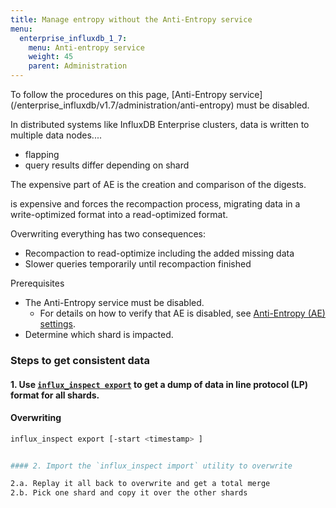 ```yaml
---
title: Manage entropy without the Anti-Entropy service
menu:
  enterprise_influxdb_1_7:
    menu: Anti-entropy service
    weight: 45
    parent: Administration
---
```


<dt>
To follow the procedures on this page, [Anti-Entropy service](/enterprise_influxdb/v1.7/administration/anti-entropy) must be disabled. 
</dt>

In distributed systems like InfluxDB Enterprise clusters, data is written to multiple data nodes....

- flapping
- query results differ depending on shard

The expensive part of AE is the creation and comparison of the digests.

 is expensive and forces the recompaction process, migrating data in a write-optimized format into a read-optimized format.

Overwriting everything has two consequences:

- Recompaction to read-optimize including the added missing data
- Slower queries temporarily until recompaction finished

Prerequisites

- The Anti-Entropy service must be disabled. 
  - For details on how to verify that AE is disabled, see [Anti-Entropy (AE) settings](/enterprise_influxdb/v1.7/administration/config-data-nodes/#anti-entropy-ae-settings).
- Determine which shard is impacted.

### Steps to get consistent data

#### 1. Use [`influx_inspect export`](/influxdb/v1.7/tools/influx_inspect/#export) to get a dump of data in line protocol (LP) format for all shards.

#### Overwriting 

```bash
influx_inspect export [-start <timestamp> ]


#### 2. Import the `influx_inspect import` utility to overwrite 

2.a. Replay it all back to overwrite and get a total merge
2.b. Pick one shard and copy it over the other shards


